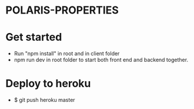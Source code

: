 # POLARIS-PROPERTIES
# Get started

- Run "npm install" in root and in client folder
- npm run dev in root folder to start both front end and backend together.

# Deploy to heroku
- $ git push heroku master